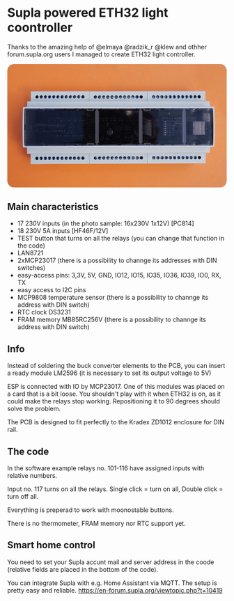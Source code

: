 # Supla powered ETH32 light coontroller
Thanks to the amazing help of @elmaya @radzik_r @klew and othher forum.supla.org users I managed to create ETH32 light controller.

![alt text](https://github.com/jaku2019/ETH32/blob/main/photos/readme_photo.png?raw=true)
## Main characteristics
- 17 230V inputs (in the photo sample: 16x230V 1x12V) [PC814]
- 18 230V 5A inputs [HF46F/12V]
- TEST button that turns on all the relays (you can change that function in the code)
- LAN8721
- 2xMCP23017 (there is a possibility to channge its addresses with DIN switches)
- easy-access pins: 3,3V, 5V, GND, IO12, IO15, IO35, IO36, IO39, IO0, RX, TX
- easy access to I2C pins
- MCP9808 temperature sensor (there is a possibility to channge its address with DIN switch)
- RTC clock DS3231
- FRAM memory MB85RC256V (there is a possibility to channge its address with DIN switch)

## Info
Instead of soldering the buck converter elements to the PCB, you can insert a ready module LM2596 (it is necessary to set its output voltage to 5V)

ESP is connected with IO by MCP23017. One of this modules was placed on a card that is a bit loose. You shouldn't play with it when ETH32 is on, as it could make the relays stop working. Repositioning it to 90 degrees should solve the problem.

The PCB is designed to fit perfectly to the Kradex ZD1012 enclosure for DIN rail.
## The code
In the software example relays no. 101-116 have assigned inputs with relative numbers. 

Input no. 117 turns on all the relays. 
Single click = turn on all,
Double click = turn off all. 

Everything is preperad to work with moonostable buttons. 

There is no thermometer, FRAM memory nor RTC support yet.
## Smart home control
You need to set your Supla accunt mail and server address in the coode (relative fields are placed in the bottom of the code).

You can integrate Supla with e.g. Home Assistant via MQTT. The setup is pretty easy and reliable. https://en-forum.supla.org/viewtopic.php?t=10419
